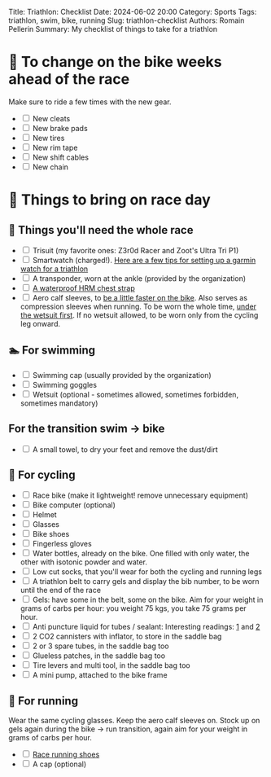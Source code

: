Title: Triathlon: Checklist
Date: 2024-06-02 20:00
Category: Sports
Tags: triathlon, swim, bike, running
Slug: triathlon-checklist
Authors: Romain Pellerin
Summary: My checklist of things to take for a triathlon

# 📅 To change on the bike weeks ahead of the race

Make sure to ride a few times with the new gear.

- <input type="checkbox" /> New cleats
- <input type="checkbox" /> New brake pads
- <input type="checkbox" /> New tires
- <input type="checkbox" /> New rim tape
- <input type="checkbox" /> New shift cables
- <input type="checkbox" /> New chain

# 🧳 Things to bring on race day

## 📝 Things you'll need the whole race

- <input type="checkbox" /> Trisuit (my favorite ones: Z3r0d Racer and Zoot's Ultra Tri P1)
- <input type="checkbox" /> Smartwatch (charged!). [Here are a few tips for setting up a garmin watch for a triathlon](https://www.reddit.com/r/triathlon/comments/doqkn5/a_few_tips_for_setting_up_a_garmin_watch_for_a/)
- <input type="checkbox" /> A transponder, worn at the ankle (provided by the organization)
- <input type="checkbox" /> [A waterproof HRM chest strap](https://www.garmin.com/fr-FR/p/770963)
- <input type="checkbox" /> Aero calf sleeves, to [be a little faster on the bike](https://www.reddit.com/r/triathlon/comments/1766z7k/aero_calf_sleeves_best_ones/). Also serves as compression sleeves when running. To be worn the whole time, [under the wetsuit first](https://www.reddit.com/r/triathlon/comments/10drh2b/do_triathletes_swim_with_compression_calf_sleeves/). If no wetsuit allowed, to be worn only from the cycling leg onward.

## 🏊 For swimming

- <input type="checkbox" /> Swimming cap (usually provided by the organization)
- <input type="checkbox" /> Swimming goggles
- <input type="checkbox" /> Wetsuit (optional - sometimes allowed, sometimes forbidden, sometimes mandatory)

## For the transition swim -> bike

- <input type="checkbox" /> A small towel, to dry your feet and remove the dust/dirt

## 🚴 For cycling

- <input type="checkbox" /> Race bike (make it lightweight! remove unnecessary equipment)
- <input type="checkbox" /> Bike computer (optional)
- <input type="checkbox" /> Helmet
- <input type="checkbox" /> Glasses
- <input type="checkbox" /> Bike shoes
- <input type="checkbox" /> Fingerless gloves
- <input type="checkbox" /> Water bottles, already on the bike. One filled with only water, the other with isotonic powder and water.
- <input type="checkbox" /> Low cut socks, that you'll wear for both the cycling and running legs
- <input type="checkbox" /> A triathlon belt to carry gels and display the bib number, to be worn until the end of the race
- <input type="checkbox" /> Gels: have some in the belt, some on the bike. Aim for your weight in grams of carbs per hour: you weight 75 kgs, you take 75 grams per hour.
- <input type="checkbox" /> Anti puncture liquid for tubes / sealant: Interesting readings: [1](https://www.reddit.com/r/triathlon/comments/3t0g71/puncture_in_race/) and [2](https://www.reddit.com/r/IronmanTriathlon/comments/p1hohl/comment/h8e6c9n/)
- <input type="checkbox" /> 2 CO2 cannisters with inflator, to store in the saddle bag
- <input type="checkbox" /> 2 or 3 spare tubes, in the saddle bag too
- <input type="checkbox" /> Glueless patches, in the saddle bag too
- <input type="checkbox" /> Tire levers and multi tool, in the saddle bag too
- <input type="checkbox" /> A mini pump, attached to the bike frame

## 🏃 For running

Wear the same cycling glasses. Keep the aero calf sleeves on. Stock up on gels again during the bike -> run transition, again aim for your weight in grams of carbs per hour.

- <input type="checkbox" /> [Race running shoes]({filename}/running-and-pronation.md)
- <input type="checkbox" /> A cap (optional)
